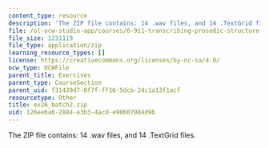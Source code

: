 ```yaml
---
content_type: resource
description: 'The ZIP file contains: 14 .wav files, and 14 .TextGrid files.'
file: /ol-ocw-studio-app/courses/6-911-transcribing-prosodic-structure-of-spoken-utterances-with-tobi-january-iap-2006/126eeba62884e3b34acde90607984d9b_ex26_batch2.zip
file_size: 1231119
file_type: application/zip
learning_resource_types: []
license: https://creativecommons.org/licenses/by-nc-sa/4.0/
ocw_type: OCWFile
parent_title: Exercises
parent_type: CourseSection
parent_uid: f31439d7-0f7f-ff16-5dcb-24c1a13f1acf
resourcetype: Other
title: ex26_batch2.zip
uid: 126eeba6-2884-e3b3-4acd-e90607984d9b
---
```

The ZIP file contains: 14 .wav files, and 14 .TextGrid files.